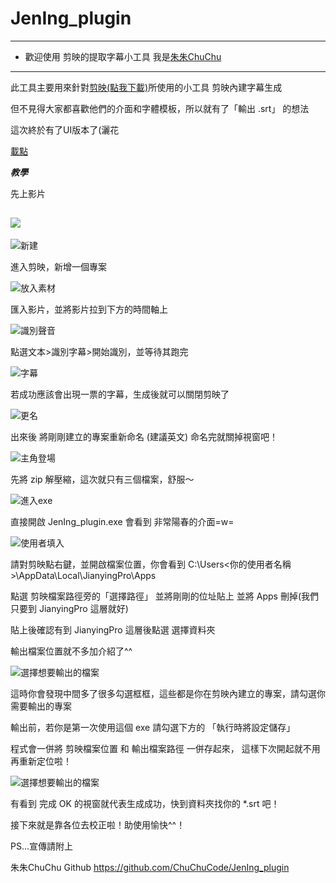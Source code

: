 # JenIng_plugin

***************************************************
* 歡迎使用 剪映的提取字幕小工具   我是[朱朱ChuChu](https://www.facebook.com/ChuChuStreaming) 
***************************************************
此工具主要用來針對[剪映(點我下載)](https://lv.ulikecam.com/)所使用的小工具  剪映內建字幕生成 

但不見得大家都喜歡他們的介面和字體模板，所以就有了「輸出 .srt」 的想法

這次終於有了UI版本了(灑花

[載點](https://github.com/ChuChuCode/JenIng_plugin/releases/tag/1.0)


***教學***

先上影片

[![](http://img.youtube.com/vi/3AvoN2tg_SM/0.jpg)](http://www.youtube.com/watch?v=3AvoN2tg_SM "")
----------------------------------------------------------------------------------------------

![新建](https://media.discordapp.net/attachments/726760885816918096/813355474497568798/unknown.png?width=677&height=447)

進入剪映，新增一個專案

![放入素材](https://media.discordapp.net/attachments/726760885816918096/813356561517903872/unknown.png?width=725&height=393)

匯入影片，並將影片拉到下方的時間軸上

![識別聲音](https://media.discordapp.net/attachments/726760885816918096/813357065350545418/unknown.png?width=725&height=393)

點選文本>識別字幕>開始識別，並等待其跑完

![字幕](https://media.discordapp.net/attachments/726760885816918096/813357237857943563/unknown.png?width=1440&height=178)

若成功應該會出現一票的字幕，生成後就可以關閉剪映了

![更名](https://media.discordapp.net/attachments/726760885816918096/813358134571434004/unknown.png)

出來後 將剛剛建立的專案重新命名 (建議英文)  命名完就關掉視窗吧！

![主角登場](https://media.discordapp.net/attachments/726760885816918096/830388318025416754/unknown.png)

先將 zip 解壓縮，這次就只有三個檔案，舒服～

![進入exe](https://media.discordapp.net/attachments/726760885816918096/830388862940741662/unknown.png)

直接開啟 JenIng_plugin.exe 會看到 非常陽春的介面=w=

![使用者填入](https://media.discordapp.net/attachments/726760885816918096/813363050768760832/unknown.png?width=725&height=406)

請對剪映點右鍵，並開啟檔案位置，你會看到 C:\Users\<你的使用者名稱>\AppData\Local\JianyingPro\Apps

點選 剪映檔案路徑旁的「選擇路徑」   並將剛剛的位址貼上  並將 Apps 刪掉(我們只要到 JianyingPro 這層就好)

貼上後確認有到 JianyingPro 這層後點選 選擇資料夾

輸出檔案位置就不多加介紹了^^

![選擇想要輸出的檔案](https://media.discordapp.net/attachments/726760885816918096/830391824052387870/unknown.png)

這時你會發現中間多了很多勾選框框，這些都是你在剪映內建立的專案，請勾選你需要輸出的專案

輸出前，若你是第一次使用這個 exe 請勾選下方的 「執行時將設定儲存」

程式會一併將 剪映檔案位置 和 輸出檔案路徑 一併存起來， 這樣下次開起就不用再重新定位啦！

![選擇想要輸出的檔案](https://media.discordapp.net/attachments/726760885816918096/830392448680460318/unknown.png)

有看到 完成 OK 的視窗就代表生成成功，快到資料夾找你的 *.srt 吧！

接下來就是靠各位去校正啦！助使用愉快^^！

PS...宣傳請附上

朱朱ChuChu Github https://github.com/ChuChuCode/JenIng_plugin
